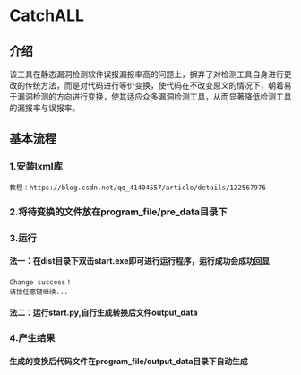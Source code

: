 # CatchALL

## 介绍

该工具在静态漏洞检测软件误报漏报率高的问题上，摒弃了对检测工具自身进行更改的传统方法，而是对代码进行等价变换，使代码在不改变原义的情况下，朝着易于漏洞检测的方向进行变换，使其适应众多漏洞检测工具，从而显著降低检测工具的漏报率与误报率。

## 基本流程
### 1.安装lxml库
    
    教程：https://blog.csdn.net/qq_41404557/article/details/122567976


### 2.将待变换的文件放在program_file/pre_data目录下



### 3.运行
#### 法一：在dist目录下双击start.exe即可进行运行程序，运行成功会成功回显

```
Change success！
请按任意键继续...
```
#### 法二：运行start.py,自行生成转换后文件output_data
    


### 4.产生结果
#### 生成的变换后代码文件在program_file/output_data目录下自动生成

